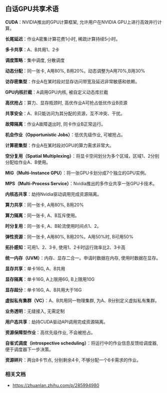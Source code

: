 ## 白话GPU共享术语

**CUDA**：NVIDIA推出的GPU计算框架, 允许用户在NVIDIA GPU上进行高效并行计算。

**长尾延迟**：作业A密集计算花费1小时, 稀疏计算持续5小时。

**多卡共享**：A、B共用1、2卡

**调度策略**：集中调度, 分散调度

**动态分配**：同一张卡, A用80%, B用20%。动态调整为A用70%,B用30%

**访存密集型**：作业A在某时段对显存访问带宽及延迟非常敏感和依赖。

**GPU内核拦截**：A调用GPU内核, 被自定义动态库拦截

**高优抢占**：算力、显存瓶颈时, 高优作业A可抢占低优作业B资源

**共享安全**：A、B只能访问为其分配的资源，互不冲突、干扰。

**故障隔离**：作业A故障退出时, 同卡作业B正常运行。

**机会作业（Opportunistic Jobs）**：低优先级作业, 可被抢占。

**计算密集型**：作业A在某时段对GPU的算力需求非常大。

**空分复用（Spatial Multiplexing）**：将显卡空间划分为多个区域，区域1、2分别分配给作业A、B使用。

**MIG（Multi-Instance GPU）**：将一张GPU卡划分成7个独立的GPU实例。

**MPS（Multi-Process Service）**：Nvidia推出的多作业共享一张GPU卡技术。

**内核态共享**：劫持Nvidia驱动调用完成资源隔离。

**算力共享**：同一张卡, A用80%, B用20%

**算力隔离**：同一张卡, A、B互斥使用。

**时分复用**：同一张卡, A、B轮流使用时间点1、2。

**弹性资源**：同一张卡, A用80%, B用20%。A用50%时, B可用50%

**拓扑感知**：可用1、2、3卡, 使用1、2卡时运行效率比2、3卡高

**统一内存（UVM）**：内存、显存二合一。申请时数据在内存, 使用时数据在显存。

**显存共享**：单卡16G, A、B共用

**显存隔离**：单卡16G, A上限用6G, B上限用10G

**显存超分**：单卡16G, A、B共用大于16G

**虚拟私有集群（VC）**：A、B共用同一物理集群, 为A、B分别定义虚拟私有集群。

**业务透明**：无缝接入, 无需定制

**用户态共享**：劫持CUDA驱动API调用完成资源隔离。

**资源保障型作业**：高优先级作业, 不会被抢占。

**自省式调度（introspective scheduling）**：将运行中的作业信息反馈给调度器, 便于调度器下一步决策。

**资源碎片**：两台8卡节点, 分别剩余4卡, 不够分配一个6卡需求的作业。


### 相关文档
- https://zhuanlan.zhihu.com/p/285994980
